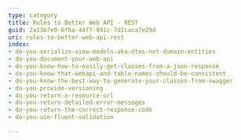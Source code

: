 ```yaml
---
type: category
title: Rules to Better Web API - REST
guid: 2a13b7e0-6fba-44ff-991c-7d2caca7e29d
uri: rules-to-better-web-api-rest
index:
- do-you-serialize-view-models-aka-dtos-not-domain-entities
- do-you-document-your-web-api
- do-you-know-how-to-easily-get-classes-from-a-json-response
- do-you-know-that-webapi-and-table-names-should-be-consistent
- do-you-know-the-best-way-to-generate-your-classes-from-swagger
- do-you-provide-versioning
- do-you-return-a-resource-url
- do-you-return-detailed-error-messages
- do-you-return-the-correct-response-code
- do-you-use-fluent-validation

---
```



